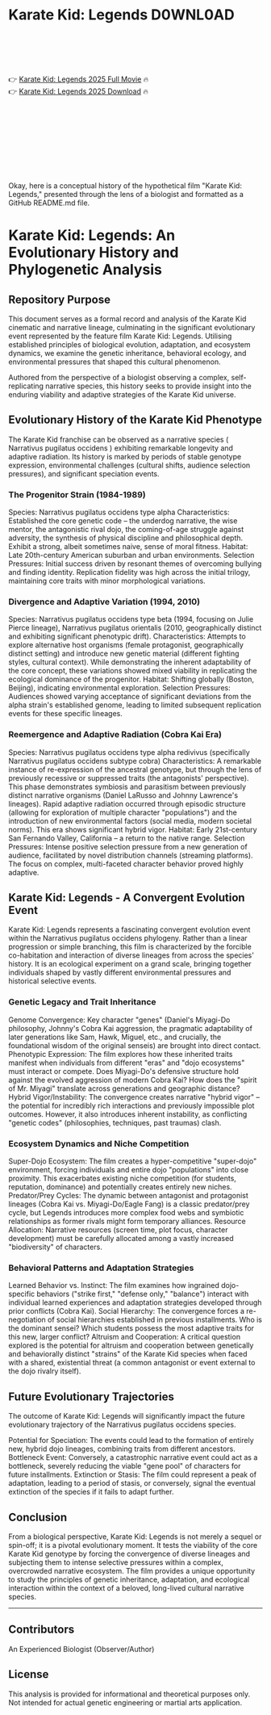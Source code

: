 # Karate Kid: Legends D0WNL0AD

<br><br><br><br>


👉 <a href="https://Troy-barredisphi1989.github.io/cpalicbxza/">Karate Kid: Legends 2025 Full Movie</a> 🔥
<br>
👉 <a href="https://Troy-barredisphi1989.github.io/cpalicbxza/">Karate Kid: Legends 2025 Download</a> 🔥


<br><br><br><br><br><br><br><br>


Okay, here is a conceptual history of the hypothetical film "Karate Kid: Legends," presented through the lens of a biologist and formatted as a GitHub README.md file.


# Karate Kid: Legends: An Evolutionary History and Phylogenetic Analysis

## Repository Purpose

This document serves as a formal record and analysis of the Karate Kid cinematic and narrative lineage, culminating in the significant evolutionary event represented by the feature film Karate Kid: Legends. Utilising established principles of biological evolution, adaptation, and ecosystem dynamics, we examine the genetic inheritance, behavioral ecology, and environmental pressures that shaped this cultural phenomenon.

Authored from the perspective of a biologist observing a complex, self-replicating narrative species, this history seeks to provide insight into the enduring viability and adaptive strategies of the Karate Kid universe.

## Evolutionary History of the Karate Kid Phenotype

The Karate Kid franchise can be observed as a narrative species ( Narrativus pugilatus occidens ) exhibiting remarkable longevity and adaptive radiation. Its history is marked by periods of stable genotype expression, environmental challenges (cultural shifts, audience selection pressures), and significant speciation events.

### The Progenitor Strain (1984-1989)

   Species: Narrativus pugilatus occidens type alpha
   Characteristics: Established the core genetic code – the underdog narrative, the wise mentor, the antagonistic rival dojo, the coming-of-age struggle against adversity, the synthesis of physical discipline and philosophical depth. Exhibit a strong, albeit sometimes naive, sense of moral fitness.
   Habitat: Late 20th-century American suburban and urban environments.
   Selection Pressures: Initial success driven by resonant themes of overcoming bullying and finding identity. Replication fidelity was high across the initial trilogy, maintaining core traits with minor morphological variations.

### Divergence and Adaptive Variation (1994, 2010)

   Species: Narrativus pugilatus occidens type beta (1994, focusing on Julie Pierce lineage), Narrativus pugilatus orientalis (2010, geographically distinct and exhibiting significant phenotypic drift).
   Characteristics: Attempts to explore alternative host organisms (female protagonist, geographically distinct setting) and introduce new genetic material (different fighting styles, cultural context). While demonstrating the inherent adaptability of the core concept, these variations showed mixed viability in replicating the ecological dominance of the progenitor.
   Habitat: Shifting globally (Boston, Beijing), indicating environmental exploration.
   Selection Pressures: Audiences showed varying acceptance of significant deviations from the alpha strain's established genome, leading to limited subsequent replication events for these specific lineages.

### Reemergence and Adaptive Radiation (Cobra Kai Era)

   Species: Narrativus pugilatus occidens type alpha redivivus (specifically Narrativus pugilatus occidens subtype cobra)
   Characteristics: A remarkable instance of re-expression of the ancestral genotype, but through the lens of previously recessive or suppressed traits (the antagonists' perspective). This phase demonstrates symbiosis and parasitism between previously distinct narrative organisms (Daniel LaRusso and Johnny Lawrence's lineages). Rapid adaptive radiation occurred through episodic structure (allowing for exploration of multiple character "populations") and the introduction of new environmental factors (social media, modern societal norms). This era shows significant hybrid vigor.
   Habitat: Early 21st-century San Fernando Valley, California – a return to the native range.
   Selection Pressures: Intense positive selection pressure from a new generation of audience, facilitated by novel distribution channels (streaming platforms). The focus on complex, multi-faceted character behavior proved highly adaptive.

## Karate Kid: Legends - A Convergent Evolution Event

Karate Kid: Legends represents a fascinating convergent evolution event within the Narrativus pugilatus occidens phylogeny. Rather than a linear progression or simple branching, this film is characterized by the forcible co-habitation and interaction of diverse lineages from across the species' history. It is an ecological experiment on a grand scale, bringing together individuals shaped by vastly different environmental pressures and historical selective events.

### Genetic Legacy and Trait Inheritance

   Genome Convergence: Key character "genes" (Daniel's Miyagi-Do philosophy, Johnny's Cobra Kai aggression, the pragmatic adaptability of later generations like Sam, Hawk, Miguel, etc., and crucially, the foundational wisdom of the original senseis) are brought into direct contact.
   Phenotypic Expression: The film explores how these inherited traits manifest when individuals from different "eras" and "dojo ecosystems" must interact or compete. Does Miyagi-Do's defensive structure hold against the evolved aggression of modern Cobra Kai? How does the "spirit of Mr. Miyagi" translate across generations and geographic distance?
   Hybrid Vigor/Instability: The convergence creates narrative "hybrid vigor" – the potential for incredibly rich interactions and previously impossible plot outcomes. However, it also introduces inherent instability, as conflicting "genetic codes" (philosophies, techniques, past traumas) clash.

### Ecosystem Dynamics and Niche Competition

   Super-Dojo Ecosystem: The film creates a hyper-competitive "super-dojo" environment, forcing individuals and entire dojo "populations" into close proximity. This exacerbates existing niche competition (for students, reputation, dominance) and potentially creates entirely new niches.
   Predator/Prey Cycles: The dynamic between antagonist and protagonist lineages (Cobra Kai vs. Miyagi-Do/Eagle Fang) is a classic predator/prey cycle, but Legends introduces more complex food webs and symbiotic relationships as former rivals might form temporary alliances.
   Resource Allocation: Narrative resources (screen time, plot focus, character development) must be carefully allocated among a vastly increased "biodiversity" of characters.

### Behavioral Patterns and Adaptation Strategies

   Learned Behavior vs. Instinct: The film examines how ingrained dojo-specific behaviors ("strike first," "defense only," "balance") interact with individual learned experiences and adaptation strategies developed through prior conflicts (Cobra Kai).
   Social Hierarchy: The convergence forces a re-negotiation of social hierarchies established in previous installments. Who is the dominant sensei? Which students possess the most adaptive traits for this new, larger conflict?
   Altruism and Cooperation: A critical question explored is the potential for altruism and cooperation between genetically and behaviorally distinct "strains" of the Karate Kid species when faced with a shared, existential threat (a common antagonist or event external to the dojo rivalry itself).

## Future Evolutionary Trajectories

The outcome of Karate Kid: Legends will significantly impact the future evolutionary trajectory of the Narrativus pugilatus occidens species.

   Potential for Speciation: The events could lead to the formation of entirely new, hybrid dojo lineages, combining traits from different ancestors.
   Bottleneck Event: Conversely, a catastrophic narrative event could act as a bottleneck, severely reducing the viable "gene pool" of characters for future installments.
   Extinction or Stasis: The film could represent a peak of adaptation, leading to a period of stasis, or conversely, signal the eventual extinction of the species if it fails to adapt further.

## Conclusion

From a biological perspective, Karate Kid: Legends is not merely a sequel or spin-off; it is a pivotal evolutionary moment. It tests the viability of the core Karate Kid genotype by forcing the convergence of diverse lineages and subjecting them to intense selective pressures within a complex, overcrowded narrative ecosystem. The film provides a unique opportunity to study the principles of genetic inheritance, adaptation, and ecological interaction within the context of a beloved, long-lived cultural narrative species.

---

## Contributors

   An Experienced Biologist (Observer/Author)

## License

This analysis is provided for informational and theoretical purposes only. Not intended for actual genetic engineering or martial arts application.



